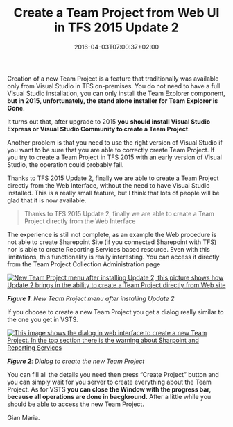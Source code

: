 ﻿---
title: "Create a Team Project from Web UI in TFS 2015 Update 2"
description: ""
date: 2016-04-03T07:00:37+02:00
draft: false
tags: [Team Foundation Server]
categories: [Team Foundation Server]
---
Creation of a new Team Project is a feature that traditionally was available only from Visual Studio in TFS on-premises. You do not need to have a full Visual Studio installation, you can only install the Team Explorer component,  **but in 2015, unfortunately, the stand alone installer for Team Explorer is Gone**.

It turns out that, after upgrade to 2015  **you should install Visual Studio Express or Visual Studio Community to create a Team Project**.

Another problem is that you need to use the right version of Visual Studio if you want to be sure that you are able to correctly create Team Project. If you try to create a Team Project in TFS 2015 with an early version of Visual Studio, the operation could probably fail.

Thanks to TFS 2015 Update 2, finally we are able to create a Team Project directly from the Web Interface, without the need to have Visual Studio installed. This is a really small feature, but I think that lots of people will be glad that it is now available.

> Thanks to TFS 2015 Update 2, finally we are able to create a Team Project directly from the Web Interface

The experience is still not complete, as an example the Web procedure is not able to create Sharepoint Site (if you connected Sharepoint with TFS) nor is able to create Reporting Services based resource. Even with this limitations, this functionality is really interesting. You can access it directly from the Team Project Collection Administration page

[![New Team Project menu after installing Update 2, this picture shows how Update 2 brings in the ability to create a Team Project directly from Web site](http://www.codewrecks.com/blog/wp-content/uploads/2016/04/image_thumb.png "New Team Project menu after installing Update 2")](http://www.codewrecks.com/blog/wp-content/uploads/2016/04/image.png)

 ***Figure 1***: *New Team Project menu after installing Update 2*

If you choose to create a new Team Project you get a dialog really similar to the one you get in VSTS.

[![This image shows the dialog in web interface to create a new Team Project. In the top section there is the warning about Sharpoint and Reporting Services](http://www.codewrecks.com/blog/wp-content/uploads/2016/04/image_thumb-1.png "Dialog to create the new Team Project")](http://www.codewrecks.com/blog/wp-content/uploads/2016/04/image-1.png)

 ***Figure 2***: *Dialog to create the new Team Project*

You can fill all the details you need then press “Create Project” button and you can simply wait for you server to create everything about the Team Project. As for VSTS  **you can close the Window with the progress bar, because all operations are done in bacgkround.** After a little while you should be able to access the new Team Project.

Gian Maria.
